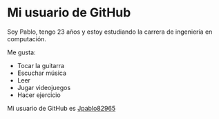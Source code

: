 # Mi usuario de GitHub

Soy Pablo, tengo 23 años y estoy estudiando la carrera de ingeniería en computación.

Me gusta:

- Tocar la guitarra
- Escuchar música
- Leer
- Jugar videojuegos
- Hacer ejercicio

Mi usuario de GitHub es [Jpablo82965](https://github.com/Jpablo82965)
